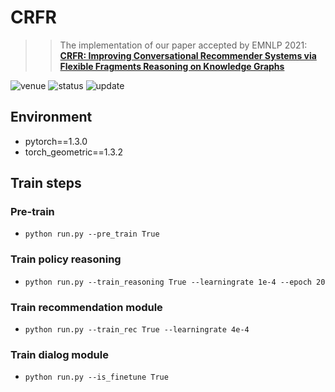 # CRFR
> > The implementation of our paper accepted by EMNLP 2021: [**CRFR: Improving Conversational Recommender Systems via Flexible Fragments Reasoning on Knowledge Graphs**](https://aclanthology.org/2021.emnlp-main.355/)

<img src="https://img.shields.io/badge/Venue-EMNLP--21-278ea5" alt="venue"/> <img src="https://img.shields.io/badge/Status-Accepted-success" alt="status"/> <img src="https://img.shields.io/badge/Last%20Updated-2021-2D333B" alt="update"/>

## Environment
+ pytorch==1.3.0
+ torch_geometric==1.3.2

## Train steps

### Pre-train

+ `python run.py --pre_train True`

### Train policy reasoning

+ `python run.py --train_reasoning True --learningrate 1e-4 --epoch 20`

### Train recommendation module

+ `python run.py --train_rec True --learningrate 4e-4`

### Train dialog module

+ `python run.py --is_finetune True`
